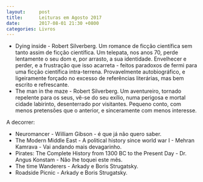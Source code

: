 ```yaml
---
layout:     post
title:      Leituras em Agosto 2017
date:       2017-08-01 21:30 +0800
categories: Livros
---
```


- Dying inside - Robert Silverberg. Um romance de ficção científica sem tanto assim de ficção científica. Um telepata, nos anos 70, perde lentamente o seu dom e, por arrasto, a sua identidade.  Envelhecer e perder, e a frustração que isso acarreta - feitos paradoxos de fermi para uma ficção científica intra-terrena. Provavelmente autobiográfico, e ligeiramente forçado no excesso de referências literárias, mas bem escrito e refrescante.   
- The man in the maze - Robert Silverberg. Um aventureiro, tornado repelente para os seus, vê-se do seu exílio, numa perigosa e mortal cidade labirinto, desenterrado por visitantes. Pequeno conto, com menos pretensões que o anterior, e sinceramente com menos interesse. 



A decorrer: 
- Neuromancer - William Gibson - é que já não quero saber.
- The Modern Middle East - A political history since world war I - Mehran Kamrava - Vai andando mais devagarinho.
- Pirates: The Complete History from 1300 BC to the Present Day - Dr. Angus Konstam - Não lhe toquei este mês. 
- The time Wanderers -  Arkady e Boris Strugatsky.
- Roadside Picnic -  Arkady e Boris Strugatsky.
